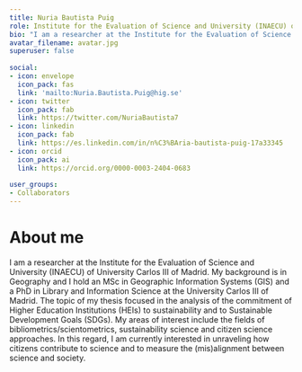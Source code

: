 ```yaml
---
title: Nuria Bautista Puig
role: Institute for the Evaluation of Science and University (INAECU) of University Carlos III of Madrid
bio: "I am a researcher at the Institute for the Evaluation of Science and University (INAECU) of  University Carlos III of Madrid. My background is in Geography and I hold an MSc in Geographic Information Systems (GIS) and a PhD in Library and Information Science at the University Carlos III of Madrid."
avatar_filename: avatar.jpg
superuser: false
 
social:
- icon: envelope
  icon_pack: fas
  link: 'mailto:Nuria.Bautista.Puig@hig.se'
- icon: twitter
  icon_pack: fab
  link: https://twitter.com/NuriaBautista7
- icon: linkedin
  icon_pack: fab
  link: https://es.linkedin.com/in/n%C3%BAria-bautista-puig-17a33345
- icon: orcid
  icon_pack: ai
  link: https://orcid.org/0000-0003-2404-0683
  
user_groups:
- Collaborators
---
```

# About me
I am a researcher at the Institute for the Evaluation of Science and University (INAECU) of  University Carlos III of Madrid. My background is in Geography and I hold an MSc in Geographic Information Systems (GIS) and a PhD in Library and Information Science at the University Carlos III of Madrid. The topic of my thesis focused in the analysis of the commitment of Higher Education Institutions (HEIs) to sustainability and to Sustainable Development Goals (SDGs). My areas of interest include the fields of bibliometrics/scientometrics, sustainability science and citizen science approaches. In this regard, I am currently interested in unraveling how citizens contribute to science and to measure the (mis)alignment between science and society.
